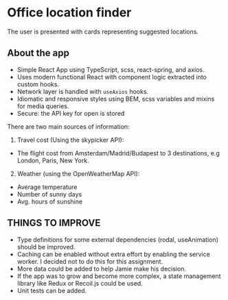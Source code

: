 # Office location finder

The user is presented with cards representing suggested locations.

## About the app

- Simple React App using TypeScript, scss, react-spring, and axios.
- Uses modern functional React with component logic extracted into custom hooks.
- Network layer is handled with `useAxios` hooks.
- Idiomatic and responsive styles using BEM, scss variables and mixins for media queries.
- Secure: the API key for open is stored

There are two main sources of information:

1. Travel cost (Using the skypicker API):

- The flight cost from Amsterdam/Madrid/Budapest to 3 destinations, e.g London, Paris, New York.

2. Weather (using the OpenWeatherMap API):

- Average temperature
- Number of sunny days
- Avg. hours of sunshine

## THINGS TO IMPROVE

- Type definitions for some external dependencies (rodal, useAnimation) should be improved.
- Caching can be enabled without extra effort by enabling the service worker. I decided not to do this for this assignment.
- More data could be added to help Jamie make his decision.
- If the app was to grow and become more complex, a state management library like Redux or Recoil.js could be used.
- Unit tests can be added.
